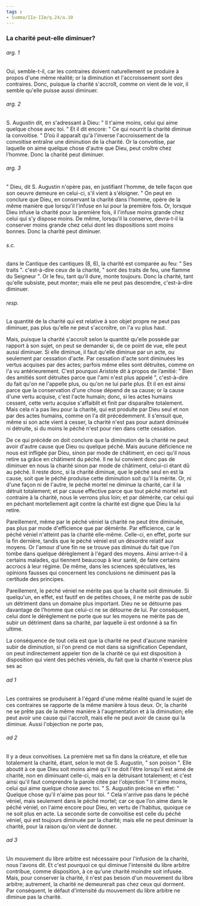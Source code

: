 ```yaml
---
tags : 
- Summa/IIa-IIæ/q.24/a.10
---
```


### La charité peut-elle diminuer?

###### arg. 1
Oui, semble-t-il, car les contraires doivent naturellement se produire à propos d'une même réalité; or la diminution et l'accroissement sont des contraires. Donc, puisque la charité s'accroît, comme on vient de le voir, il semble qu'elle puisse aussi diminuer. 

###### arg. 2
S. Augustin dit, en s'adressant à Dieu: " Il t'aime moins, celui qui aime quelque chose avec toi. " Et il dit encore: " Ce qui nourrit la charité diminue la convoitise. " D’où il apparaît qu'à l'inverse l'accroissement de la convoitise entraîne une diminution de la charité. Or la convoitise, par laquelle on aime quelque chose d'autre que Dieu, peut croître chez l'homme. Donc la charité peut diminuer. 

###### arg. 3
" Dieu, dit S. Augustin n'opère pas, en justifiant l'homme, de telle façon que son oeuvre demeure en celui-ci, s'il vient à s'éloigner. " On peut en conclure que Dieu, en conservant la charité dans l'homme, opère de la même manière que lorsqu'il l'infuse en lui pour la première fois. Or, lorsque Dieu infuse la charité pour la première fois, il l'infuse moins grande chez celui qui s'y dispose moins. De même, lorsqu'il la conserve, devra-t-il la conserver moins grande chez celui dont les dispositions sont moins bonnes. Donc la charité peut diminuer. 

###### s.c.
dans le Cantique des cantiques (8, 6), la charité est comparée au feu: " Ses traits ". c'est-à-dire ceux de la charité, " sont des traits de feu, une flamme du Seigneur ". Or le feu, tant qu'il dure, monte toujours. Donc la charité, tant qu'elle subsiste, peut monter; mais elle ne peut pas descendre, c'est-à-dire diminuer. 

###### resp.
La quantité de la charité qui est relative à son objet propre ne peut pas diminuer, pas plus qu'elle ne peut s'accroître, on l'a vu plus haut. 

Mais, puisque la charité s'accroît selon la quantité qu'elle possède par rapport à son sujet, on peut se demander si, de ce point de vue, elle peut aussi diminuer. Si elle diminue, il faut qu'elle diminue par un acte, ou seulement par cessation d'acte. Par cessation d'acte sont diminuées les vertus acquises par des actes; parfois même elles sont détruites, comme on l'a vu antérieurement. C'est pourquoi Aristote dit à propos de l’amitié: " Bien des amitiés sont détruites parce que l'ami n'est plus appelé ", c'est-à-dire du fait qu'on ne l'appelle plus, ou qu'on ne lui parle plus. Et il en est ainsi parce que la conservation d'une chose dépend de sa cause; or la cause d'une vertu acquise, c'est l'acte humain; donc, si les actes humains cessent, cette vertu acquise s'affaiblit et finit par disparaître totalement. Mais cela n'a pas lieu pour la charité, qui est produite par Dieu seul et non par des actes humains, comme on l'a dit précédemment. Il s'ensuit que, même si son acte vient à cesser, la charité n'est pas pour autant diminuée ni détruite, si du moins le péché n'est pour rien dans cette cessation. 

De ce qui précède on doit conclure que la diminution de la charité ne peut avoir d'autre cause que Dieu ou quelque péché. Mais aucune déficience ne nous est infligée par Dieu, sinon par mode de châtiment, en ceci qu'il nous retire sa grâce en châtiment du péché. Il ne lui convient donc pas de diminuer en nous la charité sinon par mode de châtiment, celui-ci étant dû au péché. Il reste donc, si la charité diminue, que le péché seul en est la cause, soit que le péché produise cette diminution soit qu'il la mérite. Or, ni d'une façon ni de l'autre, le péché mortel ne diminue la charité, car il la détruit totalement; et par cause effective parce que tout péché mortel est contraire à la charité, nous le verrons plus loin; et par démérite, car celui qui en péchant mortellement agit contre la charité est digne que Dieu la lui retire. 

Pareillement, même par le péché véniel la charité ne peut être diminuée, pas plus par mode d'efficience que par démérite. Par efficience, car le péché véniel n'atteint pas la charité elle-même. Celle-ci, en effet, porte sur la fin dernière, tandis que le péché véniel est un désordre relatif aux moyens. Or l'amour d'une fin ne se trouve pas diminué du fait que l'on tombe dans quelque dérèglement à l'égard des moyens. Ainsi arrive-t-il à certains malades, qui tiennent beaucoup à leur santé, de faire certains accrocs à leur régime. De même, dans les sciences spéculatives, les opinions fausses qui concernent les conclusions ne diminuent pas la certitude des principes. 

Pareillement, le péché véniel ne mérite pas que la charité soit diminuée. Si quelqu'un, en effet, est fautif en de petites choses, il ne mérite pas de subir un détriment dans un domaine plus important. Dieu ne se détourne pas davantage de l'homme que celui-ci ne se détourne de lui. Par conséquent, celui dont le dérèglement ne porte que sur les moyens ne mérite pas de subir un détriment dans sa charité, par laquelle ü est ordonné à sa fin ultime. 

La conséquence de tout cela est que la charité ne peut d'aucune manière subir de diminution, si l'on prend ce mot dans sa signification Cependant, on peut indirectement appeler tion de la charité ce qui est disposition à disposition qui vient des péchés véniels, du fait que la charité n'exerce plus ses ac 

###### ad 1
Les contraires se produisent à l'égard d'une même réalité quand le sujet de ces contraires se rapporte de la même manière à tous deux. Or, la charité ne se prête pas de la même manière à l'augmentation et à la diminution; elle peut avoir une cause qui l'accroît, mais elle ne peut avoir de cause qui la diminue. Aussi l'objection ne porte pas, 

###### ad 2
Il y a deux convoitises. La première met sa fin dans la créature, et elle tue totalement la charité, étant, selon le mot de S. Augustin, " son poison ". Elle aboutit à ce que Dieu soit moins aimé qu’il ne doit l'être lorsqu'il est aimé de charité, non en diminuant celle-ci, mais en la détruisant totalement; et c'est ainsi qu'il faut comprendre la parole citée par l'objection " Il t'aime moins, celui qui aime quelque chose avec toi. " S. Augustin précise en effet: " Quelque chose qu'il n'aime pas pour toi. " Cela n'arrive pas dans le péché véniel, mais seulement dans le péché mortel; car ce que l’on aime dans le péché véniel, on l'aime encore pour Dieu, en vertu de l'habitus, quoique ce ne soit plus en acte. La seconde sorte de convoitise est celle du péché véniel, qui est toujours diminuée par la charité; mais elle ne peut diminuer la charité, pour la raison qu'on vient de donner. 

###### ad 3
Un mouvement du libre arbitre est nécessaire pour l'infusion de la charité, nous l'avons dit. Et c'est pourquoi ce qui diminue l'intensité du libre arbitre contribue, comme disposition, à ce qu'une charité moindre soit infusée. Mais, pour conserver la charité, il n'est pas besoin d'un mouvement du libre arbitre; autrement, la charité ne demeurerait pas chez ceux qui dorment. Par conséquent, le défaut d'intensité du mouvement du libre arbitre ne diminue pas la charité. 

